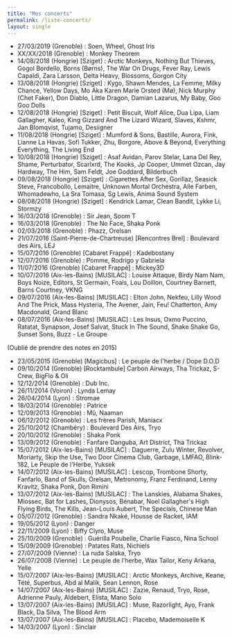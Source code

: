 ```yaml
---
title: "Mes concerts"
permalink: /liste-concerts/
layout: single
---
```


- 27/03/2019 (Grenoble) : Soen, Wheel, Ghost Iris
- XX/XX/2018 (Grenoble) : Monkey Theorem
- 14/08/2018 (Hongrie) [Sziget] : Arctic Monkeys, Nothing But Thieves, Gogol Bordello, Borns (Børns), The War On Drugs, Fever Ray, Lewis Capaldi, Zara Larsson, Delta Heavy, Blossoms, Gorgon City
- 13/08/2018 (Hongrie) [Sziget] : Kygo, Shawn Mendes, La Femme, Milky Chance, Yellow Days, Mo Aka Karen Marie Orsted (Mø), Nick Murphy (Chet Faker), Don Diablo, Little Dragon, Damian Lazarus, My Baby, Goo Goo Dolls
- 12/08/2018 (Hongrie) [Sziget] : Petit Biscuit, Wolf Alice, Dua Lipa, Liam Gallagher, Kaleo, King Gizzard And The Lizard Wizard, Slaves, Kshmr, Jan Blomqvist, Tujamo, Desiigner
- 11/08/2018 (Hongrie) [Sziget] : Mumford & Sons, Bastille, Aurora, Fink, Lianne La Havas, Sofi Tukker, Zhu, Borgore, Above & Beyond, Everything Everything, The Living End
- 10/08/2018 (Hongrie) [Sziget] : Asaf Avidan, Parov Stelar, Lana Del Rey, Shame, Perturbator, Scarlxrd, The Kooks, Jp Cooper, Ummet Ozcan, Jay Hardway, The Him, Sam Feldt, Joe Goddard, Bilderbuch
- 09/08/2018 (Hongrie) [Sziget] : Cigarettes After Sex, Gorillaz, Seasick Steve, Francobollo, Lemaitre, Unknown Mortal Orchestra, Alle Farben, Whomadewho, La Sra Tomasa, Sg Lewis, Anima Sound System
- 08/08/2018 (Hongrie) [Sziget] : Kendrick Lamar, Clean Bandit, Lykke Li, Stormzy
- 16/03/2018 (Grenoble) : Sir Jean, Soom T
- 16/03/2018 (Grenoble) : The No Face, Shaka Ponk
- 02/03/2018 (Grenoble) : Phazz, Orelsan
- 21/07/2016 (Saint-Pierre-de-Chartreuse) \[Rencontres Brel\] : Boulevard des Airs, LEJ
- 15/07/2016 (Grenoble) [Cabaret Frappé] : Kadebostany
- 12/07/2016 (Grenoble) : Pomme, Rodrigo y Gabriela
- 11/07/2016 (Grenoble) [Cabaret Frappé] : Mickey3D
- 10/07/2016 (Aix-les-Bains) \[MUSILAC\] : Louise Attaque, Birdy Nam Nam, Boys Noize, Editors, St Germain, Foals, Lou Doillon, Courtney Barnett, Barns Courtney, VKNG
- 09/07/2016 (Aix-les-Bains) \[MUSILAC\] : Elton John, Nekfeu, Lilly Wood And The Prick, Mass Hysteria, The Avener, Jain, Feu! Chatterton, Amy Macdonald, Grand Blanc
- 08/07/2016 (Aix-les-Bains) \[MUSILAC\] : Les Insus, Oxmo Puccino, Ratatat, Synapson, Josef Salvat, Stuck In The Sound, Shake Shake Go, Sunset Sons, Buzz - Le Groupe

(Oublié de prendre des notes en 2015)

- 23/05/2015 (Grenoble) [Magicbus] : Le peuple de l'herbe / Dope D.O.D
- 09/10/2014 (Grenoble) [Rocktambule] Carbon Airways, Tha Trickaz, S-Crew, BigFlo & Oli
- 12/12/2014 (Grenoble) : Dub Inc.
- 26/11/2014 (Voiron) : Lynda Lemay
- 26/04/2014 (Lyon) : Stromae
- 18/03/2014 (Grenoble) : Patrice
- 12/09/2013 (Grenoble) : Mû, Naaman
- 06/12/2012 (Grenoble) : Les frères Parish, Maniacx
- 25/10/2012 (Chambéry) : Boulevard Des Airs, Tryo
- 20/10/2012 (Grenoble) : Shaka Ponk
- 13/09/2012 (Grenoble) : Fanfare Danguba, Art District, Tha Trickaz
- 15/07/2012 (Aix-les-Bains) \[MUSILAC\] : Daguerre, Zulu Winter,
    Revolver, Moriarty, Skip the Use, Two Door Cinema Club, Garbage,
    LMFAO, Blink-182, Le Peuple de l'Herbe, Yuksek
- 14/07/2012 (Aix-les-Bains) \[MUSILAC\] : Lescop, Trombone Shorty,
    Fanfarlo, Band of Skulls, Orelsan, Metronomy, Franz Ferdinand, Lenny
    Kravitz, Shaka Ponk, Don Rimini
- 13/07/2012 (Aix-les-Bains) \[MUSILAC\] : The Lanskies, Alabama
    Shakes, Miossec, Bat for Lashes, Dionysos, Bénabar, Noel Gallagher's
    High Flying Birds, The Kills, Jean-Louis Aubert, The Specials,
    Chinese Man
- 05/07/2012 (Grenoble) : Sandra Nkaké, Housse de Racket, IAM
- 19/05/2012 (Lyon) : Danger
- 22/11/2009 (Lyon) : Biffy Clyro, Muse
- 25/10/2009 (Grenoble) : Guérilla Poubelle, Charlie Fiasco, Nina
    School
- 15/09/2009 (Grenoble) : Patates Rats, Nichiels
- 27/07/2009 (Vienne) : La ruda Salska, Tryo
- 26/07/2008 (Vienne) : Le peuple de l'herbe, Wax Tailor, Keny Arkana, Yelle
- 15/07/2007 (Aix-les-Bains) \[MUSILAC\] : Arctic Monkeys, Archive,
    Keane, Tété, Superbus, Abd al Malik, Sean Lennon, Rose
- 14/07/2007 (Aix-les-Bains) \[MUSILAC\] : Zazie, Renaud, Tryo, Rose,
    Adrienne Pauly, Aldebert, Elista, Mano Solo
- 13/07/2007 (Aix-les-Bains) \[MUSILAC\] : Muse, Razorlight, Ayọ,
    Frank Black, Da Silva, The Blood Arm
- 13/07/2007 (Aix-les-Bains) \[MUSILAC\] : Placebo, Mademoiselle K
- 14/03/2007 (Lyon) : Sinclair
